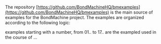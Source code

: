 The repository [https://github.com/BondMachineHQ/bmexamples](https://github.com/BondMachineHQ/bmexamples) is the main source of examples for the BondMachine project. The examples are organized according to the following logic:

examples starting with a number, from 01.. to 17.. are the exampled used in the course of ...